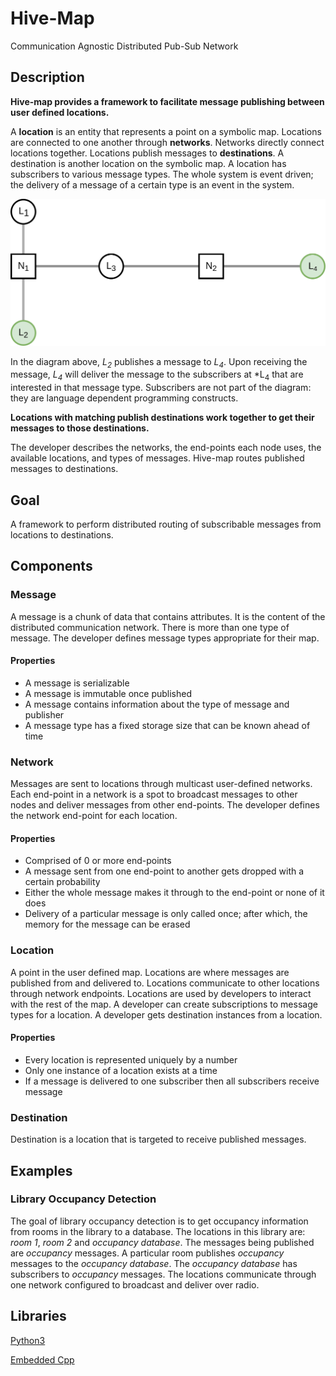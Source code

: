 # Hive-Map

Communication Agnostic Distributed Pub-Sub Network

## Description

**Hive-map provides a framework to facilitate message publishing between user 
defined locations.**

A **location** is an entity that represents a point on a symbolic map. Locations
are connected to one another through **networks**. Networks directly connect 
locations together. Locations publish messages to 
**destinations**. A destination is another location on the symbolic map. 
A location has subscribers to various message types. The whole system 
is event driven; the delivery of a message of a certain type is an event 
in the system.

![](docs/diagrams/node_interaction_01.png)

In the diagram above, *L<sub>2</sub>* publishes a message to *L<sub>4</sub>*. 
Upon receiving the message, *L<sub>4</sub>* will deliver the message to the 
subscribers at *L<sub>4</sub> that are interested in that message type. 
Subscribers are not part of the 
diagram: they are language dependent programming constructs.

**Locations with matching publish destinations work together to get their messages
to those destinations.**

The developer describes the networks, the end-points each node uses, 
the available locations, and types of messages. Hive-map routes published 
messages to destinations. 


## Goal

A framework to perform distributed routing of subscribable messages from 
locations to destinations.


## Components

### Message
A message is a chunk of data that contains attributes. It is the content of the
distributed communication network. There is more than one type of message. The 
developer defines message types appropriate for their map.

#### Properties
- A message is serializable
- A message is immutable once published 
- A message contains information about the type of message and publisher
- A message type has a fixed storage size that can be known ahead of time

### Network
Messages are sent to locations through multicast user-defined networks. Each 
end-point in a network is a spot to broadcast messages to other nodes and 
deliver messages from other end-points. The developer defines the network
end-point for each location. 

#### Properties
- Comprised of 0 or more end-points
- A message sent from one end-point to another gets dropped with a certain 
probability
- Either the whole message makes it through to the end-point or none of it does
- Delivery of a particular message is only called once; after which, the
memory for the message can be erased

### Location
A point in the user defined map. Locations are where messages are published from 
and delivered to. Locations communicate to other locations through network 
endpoints. Locations are used by developers to interact with the rest of the 
map. A developer can create subscriptions to message types for a location. A 
developer gets destination instances from a location.

#### Properties
- Every location is represented uniquely by a number
- Only one instance of a location exists at a time 
- If a message is delivered to one subscriber then all subscribers receive 
message

### Destination
Destination is a location that is targeted to receive published messages.


## Examples

### Library Occupancy Detection

The goal of library occupancy detection is to get occupancy information from 
rooms in the library to a database. The locations in this library are:
*room 1*, *room 2* and *occupancy database*. The messages being published are
*occupancy* messages. A particular room publishes *occupancy* messages 
to the *occupancy database*. The *occupancy database* has subscribers to
*occupancy* messages. The locations communicate through one network configured
to broadcast and deliver over radio.


## Libraries

[Python3](https://github.com/gregjhansell97/hive-map-python-3/)

[Embedded Cpp](https://github.com/gregjhansell97/hive-map-cpp/)  
  
